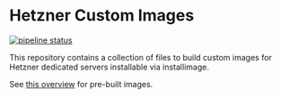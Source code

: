 # Hetzner Custom Images

[![pipeline status](https://gitlab.com/bonsai-oss/hetzner-custom-images/badges/main/pipeline.svg)](https://gitlab.com/bonsai-oss/hetzner-custom-images/-/commits/main)

This repository contains a collection of files to build custom images for Hetzner dedicated servers installable via installimage.

See [this overview](https://s3.seq0.de:9000/hetzner-images/index.html) for pre-built images.